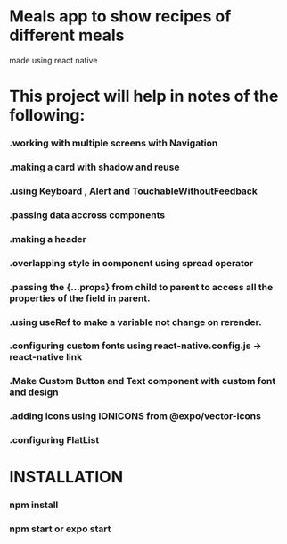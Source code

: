 # Meals app to show recipes of different meals

made using react native

# This project will help in notes of the following:

### .working with multiple screens with Navigation

### .making a card with shadow and reuse

### .using Keyboard , Alert and TouchableWithoutFeedback

### .passing data accross components

### .making a header

### .overlapping style in component using spread operator

### .passing the {...props} from child to parent to access all the properties of the field in parent.

### .using useRef to make a variable not change on rerender.

### .configuring custom fonts using react-native.config.js -> react-native link

### .Make Custom Button and Text component with custom font and design

### .adding icons using IONICONS from @expo/vector-icons

### .configuring FlatList

# INSTALLATION

### npm install

### npm start or expo start

